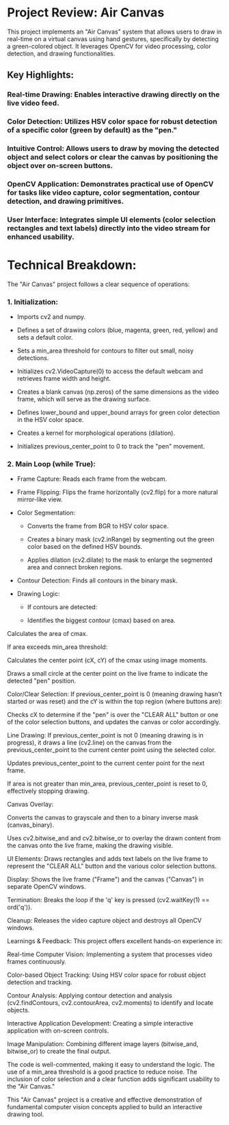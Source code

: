 # Project Review: Air Canvas

This project implements an "Air Canvas" system that allows users to draw in real-time on a virtual canvas using hand gestures, specifically by detecting a green-colored object. It leverages OpenCV for video processing, color detection, and drawing functionalities.


## Key Highlights:

### Real-time Drawing: Enables interactive drawing directly on the live video feed.

### Color Detection: Utilizes HSV color space for robust detection of a specific color (green by default) as the "pen."

### Intuitive Control: Allows users to draw by moving the detected object and select colors or clear the canvas by positioning the object over on-screen buttons.

### OpenCV Application: Demonstrates practical use of OpenCV for tasks like video capture, color segmentation, contour detection, and drawing primitives.

### User Interface: Integrates simple UI elements (color selection rectangles and text labels) directly into the video stream for enhanced usability.

# Technical Breakdown:
The "Air Canvas" project follows a clear sequence of operations:

### 1. Initialization:

- Imports cv2 and numpy.

- Defines a set of drawing colors (blue, magenta, green, red, yellow) and sets a default color.

- Sets a min_area threshold for contours to filter out small, noisy detections.

- Initializes cv2.VideoCapture(0) to access the default webcam and retrieves frame width and height.

- Creates a blank canvas (np.zeros) of the same dimensions as the video frame, which will serve as the drawing surface.

- Defines lower_bound and upper_bound arrays for green color detection in the HSV color space.

- Creates a kernel for morphological operations (dilation).

- Initializes previous_center_point to 0 to track the "pen" movement.

### 2. Main Loop (while True):

- Frame Capture: Reads each frame from the webcam.

- Frame Flipping: Flips the frame horizontally (cv2.flip) for a more natural mirror-like view.

- Color Segmentation:

   - Converts the frame from BGR to HSV color space.

   - Creates a binary mask (cv2.inRange) by segmenting out the green color based on the defined HSV bounds.

   - Applies dilation (cv2.dilate) to the mask to enlarge the segmented area and connect broken regions.

- Contour Detection: Finds all contours in the binary mask.

- Drawing Logic:

  - If contours are detected:

  - Identifies the biggest contour (cmax) based on area.

Calculates the area of cmax.

If area exceeds min_area threshold:

Calculates the center point (cX, cY) of the cmax using image moments.

Draws a small circle at the center point on the live frame to indicate the detected "pen" position.

Color/Clear Selection: If previous_center_point is 0 (meaning drawing hasn't started or was reset) and the cY is within the top region (where buttons are):

Checks cX to determine if the "pen" is over the "CLEAR ALL" button or one of the color selection buttons, and updates the canvas or color accordingly.

Line Drawing: If previous_center_point is not 0 (meaning drawing is in progress), it draws a line (cv2.line) on the canvas from the previous_center_point to the current center point using the selected color.

Updates previous_center_point to the current center point for the next frame.

If area is not greater than min_area, previous_center_point is reset to 0, effectively stopping drawing.

Canvas Overlay:

Converts the canvas to grayscale and then to a binary inverse mask (canvas_binary).

Uses cv2.bitwise_and and cv2.bitwise_or to overlay the drawn content from the canvas onto the live frame, making the drawing visible.

UI Elements: Draws rectangles and adds text labels on the live frame to represent the "CLEAR ALL" button and the various color selection buttons.

Display: Shows the live frame ("Frame") and the canvas ("Canvas") in separate OpenCV windows.

Termination: Breaks the loop if the 'q' key is pressed (cv2.waitKey(1) == ord('q')).

Cleanup: Releases the video capture object and destroys all OpenCV windows.

Learnings & Feedback:
This project offers excellent hands-on experience in:

Real-time Computer Vision: Implementing a system that processes video frames continuously.

Color-based Object Tracking: Using HSV color space for robust object detection and tracking.

Contour Analysis: Applying contour detection and analysis (cv2.findContours, cv2.contourArea, cv2.moments) to identify and locate objects.

Interactive Application Development: Creating a simple interactive application with on-screen controls.

Image Manipulation: Combining different image layers (bitwise_and, bitwise_or) to create the final output.

The code is well-commented, making it easy to understand the logic. The use of a min_area threshold is a good practice to reduce noise. The inclusion of color selection and a clear function adds significant usability to the "Air Canvas."

This "Air Canvas" project is a creative and effective demonstration of fundamental computer vision concepts applied to build an interactive drawing tool.
